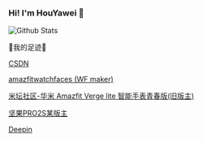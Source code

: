 ### Hi! I'm HouYawei 👋

<!--
**houyawei-NO1/houyawei-NO1** is a ✨ _special_ ✨ repository because its `README.md` (this file) appears on your GitHub profile.

Here are some ideas to get you started:

- 🔭 I’m currently working on ...
- 🌱 I’m currently learning ...
- 👯 I’m looking to collaborate on ...
- 🤔 I’m looking for help with ...
- 💬 Ask me about ...
- 📫 How to reach me: ...
- 😄 Pronouns: ...
- ⚡ Fun fact: ...
-->

![Github Stats](https://github-readme-stats.vercel.app/api?username=houyawei-NO1&theme=buefy&show_icons=true&count_private=true)

🌱我的足迹🌱

[CSDN](https://blog.csdn.net/u011738895?spm=1010.2135.3001.5343)

[amazfitwatchfaces (WF maker)](https://amazfitwatchfaces.com/search/verge-lite/authorID/35161)

[米坛社区-华米 Amazfit Verge lite 智能手表青春版(旧版主)](https://www.bandbbs.cn/forums/66/)

[坚果PRO2S某版主](https://bbs.smartisan.com/forum.php?mod=forumdisplay&fid=210)

[Deepin](https://bbs.deepin.org/mine/post)

